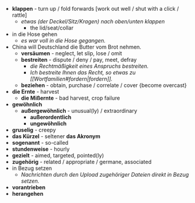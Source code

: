 - **klappen** - turn up / fold forwards \[work out well / shut with a click / rattle\]
	- *etwas (der Deckel/Sitz/Kragen) nach oben/unten klappen*
		- the lid/seat/collar
- in die Hose gehen
	- *es war voll in die Hose gegangen.*
- China will Deutschland die Butter vom Brot nehmen.
	- **versäumen** - neglect, let slip, lose / omit
	- **bestreiten** - dispute / deny / pay, meet, defray
		- *die Rechtmäßigkeit eines Anspruchs bestreiten.*
		- *Ich bestreite Ihnen das Recht, so etwas zu [[Wortfamilien#fordern|fordern]].*
	- **beziehen** - obtain, purchase / correlate / cover {become overcast}
- **die Ernte** - harvest
	- **die Mißernte** - bad harvest, crop failure
- **gewöhnlich**
	- **außergewöhnlich** - unusual(ly) / extraordinary
		- **außerordentlich**
		- **ungewöhnlich**
- **gruselig** - creepy
- **das Kürzel** - seltener **das Akronym**
- **sogenannt** - so-called
- **stundenweise** - hourly
- **gezielt** - aimed, targeted, pointed(ly)
- **zugehörig** - related / appropriate / germane, associated
- in Bezug setzen
	- *Nachrichten durch den Upload zugehöriger Dateien direkt in Bezug setzen.*
- **vorantrieben**
- **herangehen**
